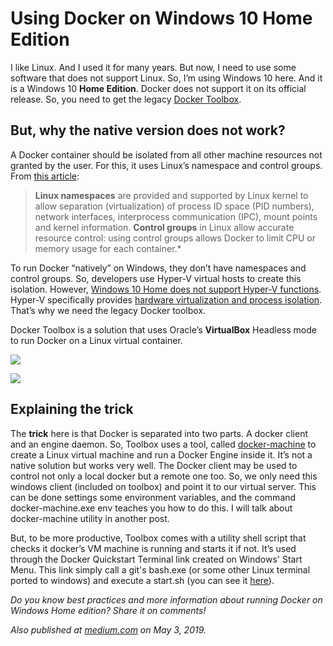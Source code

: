 # Using Docker on Windows 10 Home Edition


I like Linux. And I used it for many years. But now, I need to use some software that does not support Linux. So, I’m using Windows 10 here. And it is a Windows 10 **Home Edition**. Docker does not support it on its official release. So, you need to get the legacy [Docker Toolbox](https://docs.docker.com/toolbox/overview/).

## But, why the native version does not work?

A Docker container should be isolated from all other machine resources not granted by the user. For this, it uses Linux’s namespace and control groups. From [this article](https://www.unixtutorial.org/does-docker-need-hardware-virtualization):

>  **Linux namespaces** are provided and supported by Linux kernel to allow separation (virtualization) of process ID space (PID numbers), network interfaces, interprocess communication (IPC), mount points and kernel information.
**Control groups** in Linux allow accurate resource control: using control groups allows Docker to limit CPU or memory usage for each container.*

To run Docker “natively” on Windows, they don’t have namespaces and control groups. So, developers use Hyper-V virtual hosts to create this isolation. However, [Windows 10 Home does not support Hyper-V functions](https://docs.microsoft.com/en-us/virtualization/hyper-v-on-windows/reference/hyper-v-requirements). Hyper-V specifically provides [hardware virtualization and process isolation](https://docs.microsoft.com/en-us/virtualization/hyper-v-on-windows/about/). That’s why we need the legacy Docker toolbox.

Docker Toolbox is a solution that uses Oracle’s **VirtualBox** Headless mode to run Docker on a Linux virtual container.

![](https://cdn-images-1.medium.com/max/2000/0*z0ZutrKjdQMmwz4b)

![](https://cdn-images-1.medium.com/max/2000/0*xLY8mhIeXQyeQZ09)

## Explaining the trick

The **trick** here is that Docker is separated into two parts. A docker client and an engine daemon. So, Toolbox uses a tool, called [docker-machine](https://docs.docker.com/v17.09/machine/overview/) to create a Linux virtual machine and run a Docker Engine inside it. It’s not a native solution but works very well. The Docker client may be used to control not only a local docker but a remote one too. So, we only need this windows client (included on toolbox) and point it to our virtual server. This can be done settings some environment variables, and the command docker-machine.exe env teaches you how to do this. I will talk about docker-machine utility in another post.

But, to be more productive, Toolbox comes with a utility shell script that checks it docker’s VM machine is running and starts it if not. It’s used through the Docker Quickstart Terminal link created on Windows' Start Menu. This link simply call a git's bash.exe (or some other Linux terminal ported to windows) and execute a start.sh (you can see it [here](https://github.com/docker/toolbox/blob/master/windows/start.sh)).

*Do you know best practices and more information about running Docker on Windows Home edition? Share it on comments!*

*Also published at [medium.com](https://medium.com/@begrossi/using-docker-on-windows-10-home-edition-6423ee8c5fcc) on May 3, 2019.*

